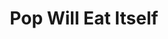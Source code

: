 ---
title: "Pop Will Eat Itself"
summary: "In 1986, the line-up of singer and guitarist Clint Mansell, guitarist and keyboardist Adam Mole, bassist Richard March, and drummer Graham Crabb formed as Wild And Wandering in the English town of Stourbridge. After some months and one e.p. they changed their name to Pop Will Eat Itself and earned attention from the indie scene for their first e.p., The Poppies Say Grrr! on Chapter 22. At the time they played short, fast, slightly psychedelic punk-pop tunes and went on with that for three more e.p.'s before starting to incorporate house and hip hop beats and samples on Beaver Patrol. By autumn 1987 PWEI released their first album, Box Frenzy, with some tunes leaning towards new wave, some towards hip hop and acid house. A drum machine called Dr. Nightmare was installed and Graham Crabb took the second microphone. After the 12\" Def.Con.One PWEI signed a deal with RCA and released Can U Dig It? in 1989, which would be the first of 12 PWEI singles going UK top 40. In the same year their seminal second album This Is The Day...This Is The Hour...This Is This! appeared to public and critical acclaim for its witty fusion of rock and electronic music. PWEI opted for an even more electronic, slightly darker and moodier approach on Cure For Sanity, their third album, which appeared in 1990 alongside PWEI's alternative soccer world cup theme, Touched By The Hand Of Cicciolina, a fusion of dub and acid house. Electronics took a backseat on 1992's The Looks Or The Lifestyle, when Fuzz Townshend was brought in as a drummer. PWEI reinvented themselves as grungey groovers and released Get The Girl! Kill The Baddies! as their highlight single. PWEI had been sacked by RCA at the time the single went number 9 in the UK in early 1993. The band signed with Infectious in the UK and Nothing in the US and released R.S.V.P., Ich Bin Ein Auslander, and Everything's Cool as singles in 1993 and 1994. The tunes displayed a development from where they had left towards dark industrial rock. The mixture on their fifth album Dos Dedos Mis Amigos was received well and won the band many new fans. Nonetheless, the band only released the remix album Two Fingers My Friends after that and collapsed upon the departure of Graham Crabb in 1996. Crabb released an album as Golden Claw Musics, Richard March went on to form Bentley Rhythm Ace, Fuzz Townshend went solo, and Clint Mansell has done film soundtracks. In 2005, a reunion tour and new songs were announced, but the reformation fizzled out by the end of the year. In 2010, in the wake of the dissolution of Vile Evils, Graham Crabb announced his intention to reconstitute PWEI. By 2011, Crabb had recruited new band members, and PWEI released a new album, New Noise Designed By A Sadist, and went on tour."
slug: "pop-will-eat-itself"
image: "pop-will-eat-itself.jpg"
apple_music_artist_url: "None"
wikipedia_url: "https://en.wikipedia.org/wiki/Pop_Will_Eat_Itself"
---